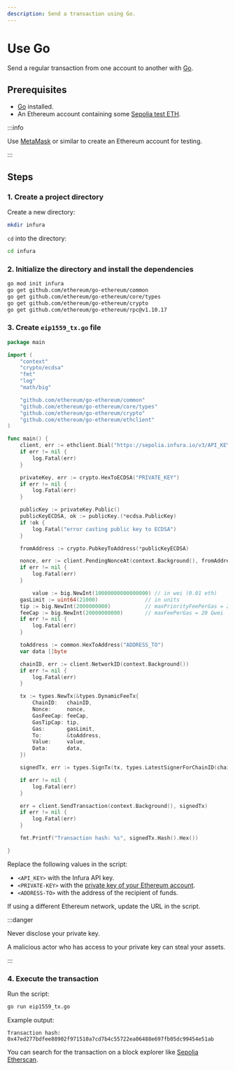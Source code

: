 ```yaml
---
description: Send a transaction using Go.
---
```


# Use Go

Send a regular transaction from one account to another with [Go](https://go.dev/).

## Prerequisites

- [Go](https://go.dev/doc/install) installed.
- An Ethereum account containing some [Sepolia test ETH](https://www.infura.io/faucet).

:::info

Use [MetaMask](https://metamask.io) or similar to create an Ethereum account for testing.

:::

## Steps

### 1. Create a project directory

Create a new directory:

```bash
mkdir infura
```

`cd` into the directory:

```bash
cd infura
```

### 2. Initialize the directory and install the dependencies

```bash
go mod init infura
go get github.com/ethereum/go-ethereum/common
go get github.com/ethereum/go-ethereum/core/types
go get github.com/ethereum/go-ethereum/crypto
go get github.com/ethereum/go-ethereum/rpc@v1.10.17
```

### 3. Create `eip1559_tx.go` file

```go
package main

import (
	"context"
	"crypto/ecdsa"
	"fmt"
	"log"
	"math/big"

	"github.com/ethereum/go-ethereum/common"
	"github.com/ethereum/go-ethereum/core/types"
	"github.com/ethereum/go-ethereum/crypto"
	"github.com/ethereum/go-ethereum/ethclient"
)

func main() {
	client, err := ethclient.Dial("https://sepolia.infura.io/v3/API_KEY")
	if err != nil {
		log.Fatal(err)
	}

	privateKey, err := crypto.HexToECDSA("PRIVATE_KEY")
	if err != nil {
		log.Fatal(err)
	}

	publicKey := privateKey.Public()
	publicKeyECDSA, ok := publicKey.(*ecdsa.PublicKey)
	if !ok {
		log.Fatal("error casting public key to ECDSA")
	}

	fromAddress := crypto.PubkeyToAddress(*publicKeyECDSA)

	nonce, err := client.PendingNonceAt(context.Background(), fromAddress)
	if err != nil {
		log.Fatal(err)
	}

        value := big.NewInt(10000000000000000) // in wei (0.01 eth)
	gasLimit := uint64(21000)               // in units
	tip := big.NewInt(2000000000)           // maxPriorityFeePerGas = 2 Gwei
	feeCap := big.NewInt(20000000000)       // maxFeePerGas = 20 Gwei
	if err != nil {
		log.Fatal(err)
	}

	toAddress := common.HexToAddress("ADDRESS_TO")
	var data []byte

	chainID, err := client.NetworkID(context.Background())
	if err != nil {
		log.Fatal(err)
	}

	tx := types.NewTx(&types.DynamicFeeTx{
		ChainID:   chainID,
		Nonce:     nonce,
		GasFeeCap: feeCap,
		GasTipCap: tip,
		Gas:       gasLimit,
		To:        &toAddress,
		Value:     value,
		Data:      data,
	})

	signedTx, err := types.SignTx(tx, types.LatestSignerForChainID(chainID), privateKey)

	if err != nil {
		log.Fatal(err)
	}

	err = client.SendTransaction(context.Background(), signedTx)
	if err != nil {
		log.Fatal(err)
	}

	fmt.Printf("Transaction hash: %s", signedTx.Hash().Hex())

}
```

Replace the following values in the script:

- `<API_KEY>` with the Infura API key.
- `<PRIVATE-KEY>` with the [private key of your Ethereum account](https://metamask.zendesk.com/hc/en-us/articles/360015289632-How-to-Export-an-Account-Private-Key).
- `<ADDRESS-TO>` with the address of the recipient of funds.

If using a different Ethereum network, update the URL in the script.

:::danger

Never disclose your private key.

A malicious actor who has access to your private key can steal your assets.

:::

### 4. Execute the transaction

Run the script:

```bash
go run eip1559_tx.go
```

Example output:

```
Transaction hash: 0x47ed277bdfee88902f971510a7cd7b4c55722ea06488e697fb05dc99454e51ab
```

You can search for the transaction on a block explorer like [Sepolia Etherscan](https://sepolia.etherscan.io/).
